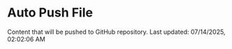 # Auto Push File

Content that will be pushed to GitHub repository.
Last updated: 07/14/2025, 02:02:06 AM